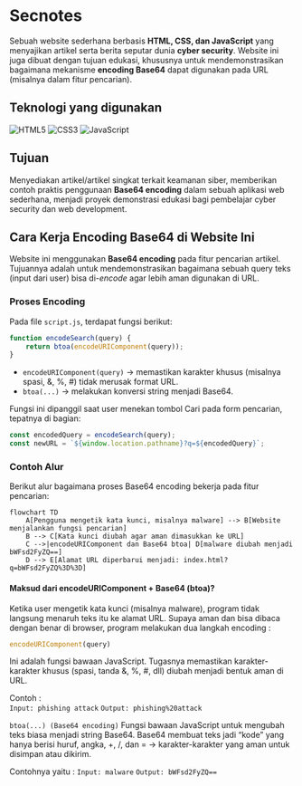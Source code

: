 # Secnotes 
Sebuah website sederhana berbasis **HTML, CSS, dan JavaScript** yang menyajikan artikel serta berita seputar dunia **cyber security**. Website ini juga dibuat dengan tujuan edukasi, khususnya untuk mendemonstrasikan bagaimana mekanisme **encoding Base64** dapat digunakan pada URL (misalnya dalam fitur pencarian).

## Teknologi yang digunakan
![HTML5](https://img.shields.io/badge/html5-%23E34F26.svg?style=for-the-badge&logo=html5&logoColor=white) ![CSS3](https://img.shields.io/badge/css3-%231572B6.svg?style=for-the-badge&logo=css3&logoColor=white) ![JavaScript](https://img.shields.io/badge/javascript-%23323330.svg?style=for-the-badge&logo=javascript&logoColor=%23F7DF1E)

## Tujuan
Menyediakan artikel/artikel singkat terkait keamanan siber, memberikan contoh praktis penggunaan **Base64 encoding** dalam sebuah aplikasi web sederhana, menjadi proyek demonstrasi edukasi bagi pembelajar cyber security dan web development.  

## Cara Kerja Encoding Base64 di Website Ini
Website ini menggunakan **Base64 encoding** pada fitur pencarian artikel. <br>
Tujuannya adalah untuk mendemonstrasikan bagaimana sebuah query teks (input dari user) bisa di-*encode* agar lebih aman digunakan di URL.

### Proses Encoding
Pada file `script.js`, terdapat fungsi berikut:

```js
function encodeSearch(query) {
    return btoa(encodeURIComponent(query));
}
```
- ```encodeURIComponent(query)``` → memastikan karakter khusus (misalnya spasi, &, %, #) tidak merusak format URL.
- ```btoa(...)``` → melakukan konversi string menjadi Base64.

Fungsi ini dipanggil saat user menekan tombol Cari pada form pencarian, tepatnya di bagian:
```js
const encodedQuery = encodeSearch(query);
const newURL = `${window.location.pathname}?q=${encodedQuery}`;
```

### Contoh Alur
Berikut alur bagaimana proses Base64 encoding bekerja pada fitur pencarian:

```mermaid
flowchart TD
    A[Pengguna mengetik kata kunci, misalnya malware] --> B[Website menjalankan fungsi pencarian]
    B --> C[Kata kunci diubah agar aman dimasukkan ke URL]
    C -->|encodeURIComponent dan Base64 btoa| D[malware diubah menjadi bWFsd2FyZQ==]
    D --> E[Alamat URL diperbarui menjadi: index.html?q=bWFsd2FyZQ%3D%3D]
```

#### Maksud dari encodeURIComponent + Base64 (btoa)?
Ketika user mengetik kata kunci (misalnya malware), program tidak langsung menaruh teks itu ke alamat URL.
Supaya aman dan bisa dibaca dengan benar di browser, program melakukan dua langkah encoding :
```js 
encodeURIComponent(query)
```
Ini adalah fungsi bawaan JavaScript. Tugasnya memastikan karakter-karakter khusus (spasi, tanda &, %, #, dll) diubah menjadi bentuk aman di URL.

Contoh : <br>
```Input: phishing attack```
```Output: phishing%20attack```

```btoa(...) (Base64 encoding)```
Fungsi bawaan JavaScript untuk mengubah teks biasa menjadi string Base64.
Base64 membuat teks jadi “kode” yang hanya berisi huruf, angka, +, /, dan = → karakter-karakter yang aman untuk disimpan atau dikirim.

Contohnya yaitu :
```Input: malware```
```Output: bWFsd2FyZQ==```







